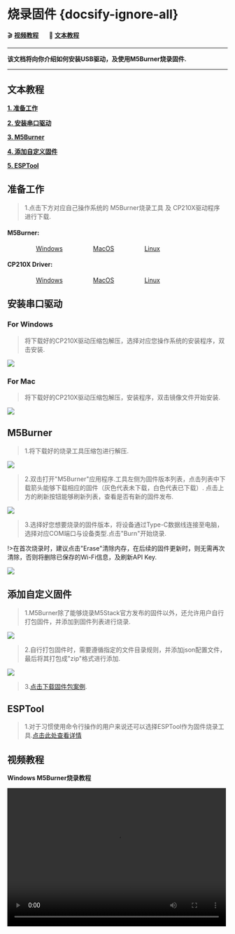 # 烧录固件 {docsify-ignore-all}

:clapper: **[视频教程](#视频教程)**&nbsp;&nbsp;&nbsp;&nbsp;&nbsp;&nbsp;:memo: **[文本教程](#文本教程)**

***

**该文档将向你介绍如何安装USB驱动，及使用M5Burner烧录固件.**

***

## 文本教程

**[1. 准备工作](#准备工作)**

**[2. 安装串口驱动](#安装串口驱动)**

**[3. M5Burner](#M5Burner)**

**[4. 添加自定义固件](#添加自定义固件)**

**[5. ESPTool](#ESPTool)**

## 准备工作

>1.点击下方对应自己操作系统的 M5Burner烧录工具 及 CP210X驱动程序 进行下载.

<div class="link">
 <h4><span>M5Burner:</span></h4>
    <p>
    <a href="https://m5stack.oss-cn-shenzhen.aliyuncs.com/resource/software/M5Burner.zip" target="_blank" rel="noopener noreferrer"><img src="https://cdn.shopify.com/s/files/1/0056/7689/2250/files/windows_89cc6ea0-2a3c-4327-97e5-8f51f448c38b_icon.png?v=1557026574" alt="">Windows</a>
    <a href="https://m5stack.oss-cn-shenzhen.aliyuncs.com/resource/software/M5Burner_MacOS.zip" target="_blank" rel="noopener noreferrer"><img src="https://cdn.shopify.com/s/files/1/0056/7689/2250/files/mac_large.png?v=1557026570" alt="">MacOS</a>
    <a href="https://m5stack.oss-cn-shenzhen.aliyuncs.com/resource/software/M5Burner_Linux.zip" target="_blank" rel="noopener noreferrer"><img src="https://cdn.shopify.com/s/files/1/0056/7689/2250/files/linux_icon.png?v=1557026584" alt="">Linux</a></p>

 <h4><span>CP210X Driver:</span></h4>
    <p>
    <a href="https://m5stack.oss-cn-shenzhen.aliyuncs.com/resource/drivers/CP210x_VCP_Windows.zip" target="_blank" rel="noopener noreferrer"><img src="https://cdn.shopify.com/s/files/1/0056/7689/2250/files/windows_89cc6ea0-2a3c-4327-97e5-8f51f448c38b_icon.png?v=1557026574" alt="">Windows</a>
    <a href="https://m5stack.oss-cn-shenzhen.aliyuncs.com/resource/drivers/CP210x_VCP_MacOS.zip" target="_blank" rel="noopener noreferrer"><img src="https://cdn.shopify.com/s/files/1/0056/7689/2250/files/mac_large.png?v=1557026570" alt="">MacOS</a>
    <a href="https://m5stack.oss-cn-shenzhen.aliyuncs.com/resource/drivers/CP210x_VCP_Linux.zip" target="_blank" rel="noopener noreferrer"><img src="https://cdn.shopify.com/s/files/1/0056/7689/2250/files/linux_icon.png?v=1557026584" alt="">Linux</a>
    </p>
</div>

## 安装串口驱动

### For Windows

>将下载好的CP210X驱动压缩包解压，选择对应您操作系统的安装程序，双击安装.

<img src="assets/img/getting_started_pics/how_to_burn_firmware/M5Burner/CP210X_WIN.jpg">


### For Mac

>将下载好的CP210X驱动压缩包解压，安装程序，双击镜像文件开始安装.

<img src="assets/img/getting_started_pics/how_to_burn_firmware/M5Burner/CP210X_MAC.png">


## M5Burner

>1.将下载好的烧录工具压缩包进行解压.

<img src="assets/img/getting_started_pics/how_to_burn_firmware/M5Burner/M5Burner_01.jpg">

>2.双击打开"M5Burner"应用程序.工具左侧为固件版本列表，点击列表中下载箭头能够下载相应的固件（灰色代表未下载，白色代表已下载）.
>点击上方的刷新按钮能够刷新列表，查看是否有新的固件发布.

<img src="assets/img/getting_started_pics/how_to_burn_firmware/M5Burner/M5Burner_02.jpg">

>3.选择好您想要烧录的固件版本，将设备通过Type-C数据线连接至电脑，选择对应COM端口与设备类型.点击"Burn"开始烧录.

!>在首次烧录时，建议点击"Erase"清除内存，在后续的固件更新时，则无需再次清除，否则将删除已保存的Wi-Fi信息，及刷新API Key.

<img src="assets/img/getting_started_pics/how_to_burn_firmware/M5Burner/M5Burner_03.jpg">


## 添加自定义固件

>1.M5Burner除了能够烧录M5Stack官方发布的固件以外，还允许用户自行打包固件，并添加到固件列表进行烧录.

<img src="assets/img/getting_started_pics/how_to_burn_firmware/M5Burner/M5Burner_04.jpg">


>2.自行打包固件时，需要遵循指定的文件目录规则，并添加json配置文件，最后将其打包成"zip"格式进行添加.

<img src="assets/img/getting_started_pics/how_to_burn_firmware/M5Burner/M5Burner_05.jpg">


>3.[点击下载固件包案例](https://m5stack.oss-cn-shenzhen.aliyuncs.com/resource/docs/demo-firmware.zip).



## ESPTool

>1.对于习惯使用命令行操作的用户来说还可以选择ESPTool作为固件烧录工具.[点击此处查看详情](https://github.com/espressif/esptool)

<!-- ### 1. 安装 pip 和 esptool

打开终端，根据系统版本，输入如下命令，安装 python的包管理工具 `pip`

* Centos7:

```shell
sudo yum install python-pip
```

* Ubuntu and Debian:

```shell
sudo apt-get install python-pip
```

* Arch:

```shell
sudo pacman -S --needed python-pip
```

安装完 `pip` 之后，输入 `sudo pip install esptool`，安装 esptool

<img src="assets/img/getting_started_pics/how_to_burn_firmware/burn_firmware_11.png">

### 2. 下载最新的M5Burner

访问[UIFlow](http://www.m5stack.com)来下载MacOS版本的M5Burner，并解压。

<img src="assets/img/getting_started_pics/how_to_burn_firmware/burn_firmware_10.png">

### 3. 执行程序

在用户目录下创建文件夹 `M5Burner`，复制 `M5Burner_MacOS/M5Burner_MacOS.app/Contents/Resources/firmware/M5Flow/` 文件夹到 `~/M5Burner`

如果您希望烧录 v1.1.1 版本的固件的话，在终端窗口中，切换当前到对应目录下，`cd ~/M5Burner/M5Flow/v1.1.1-en`

<img src="assets/img/getting_started_pics/how_to_burn_firmware/burn_firmware_13.png">

插入 M5Core 设备，在终端执行 `sudo chmod +x *.sh`，对所有的 shell 脚本文件赋予可执行权限，然后再执行 `sudo ./flash.sh` 烧录固件。

<img src="assets/img/getting_started_pics/how_to_burn_firmware/burn_firmware_12.png"> -->

## 视频教程

**Windows M5Burner烧录教程**

<video width="500" height="315" controls>
    <source src="https://m5stack.oss-cn-shenzhen.aliyuncs.com/video/%E6%95%99%E7%A8%8B/Firmware%20Upgrade/A1%20-%20%E5%9B%BA%E4%BB%B6%E6%9B%B4%E6%96%B0.mp4" type="video/mp4">
</video>

<style>

.link a{

    padding-left: 13%;

}

</style>